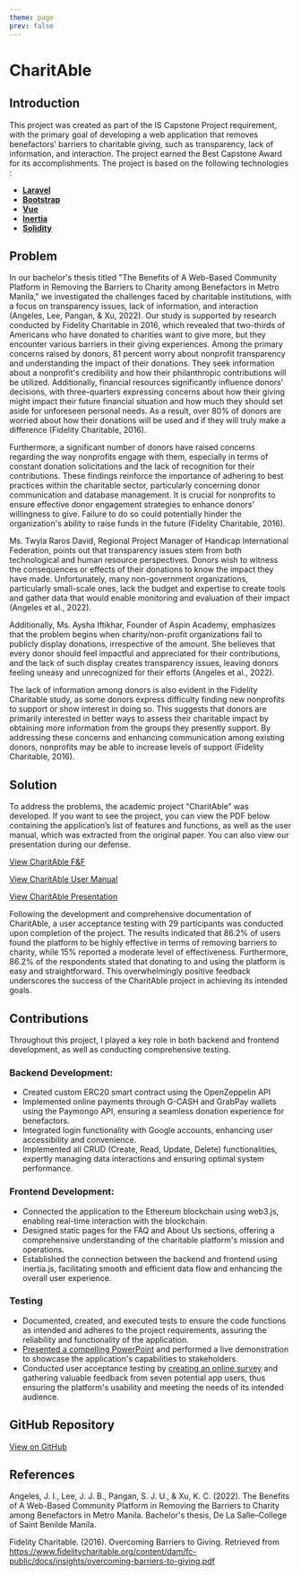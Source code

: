 ```yaml
---
theme: page
prev: false
---
```


# CharitAble

## Introduction

This project was created as part of the IS Capstone Project requirement, with the primary goal of developing a web application that removes benefactors' barriers to charitable giving, such as transparency, lack of information, and interaction. The project earned the Best Capstone Award for its accomplishments. The project is based on the following technologies :

- [**Laravel**](https://laravel.com/)
- [**Bootstrap**](https://getbootstrap.com/)
- [**Vue**](https://vuejs.org/)
- [**Inertia**](https://inertiajs.com/)
- [**Solidity**](https://soliditylang.org/)

## Problem

In our bachelor's thesis titled "The Benefits of A Web-Based Community Platform in Removing the Barriers to Charity among Benefactors in Metro Manila," we investigated the challenges faced by charitable institutions, with a focus on transparency issues, lack of information, and interaction (Angeles, Lee, Pangan, & Xu, 2022). Our study is supported by research conducted by Fidelity Charitable in 2016, which revealed that two-thirds of Americans who have donated to charities want to give more, but they encounter various barriers in their giving experiences. Among the primary concerns raised by donors, 81 percent worry about nonprofit transparency and understanding the impact of their donations. They seek information about a nonprofit's credibility and how their philanthropic contributions will be utilized. Additionally, financial resources significantly influence donors' decisions, with three-quarters expressing concerns about how their giving might impact their future financial situation and how much they should set aside for unforeseen personal needs. As a result, over 80% of donors are worried about how their donations will be used and if they will truly make a difference (Fidelity Charitable, 2016).

Furthermore, a significant number of donors have raised concerns regarding the way nonprofits engage with them, especially in terms of constant donation solicitations and the lack of recognition for their contributions. These findings reinforce the importance of adhering to best practices within the charitable sector, particularly concerning donor communication and database management. It is crucial for nonprofits to ensure effective donor engagement strategies to enhance donors' willingness to give. Failure to do so could potentially hinder the organization's ability to raise funds in the future (Fidelity Charitable, 2016).

Ms. Twyla Raros David, Regional Project Manager of Handicap International Federation, points out that transparency issues stem from both technological and human resource perspectives. Donors wish to witness the consequences or effects of their donations to know the impact they have made. Unfortunately, many non-government organizations, particularly small-scale ones, lack the budget and expertise to create tools and gather data that would enable monitoring and evaluation of their impact (Angeles et al., 2022).

Additionally, Ms. Aysha Iftikhar, Founder of Aspin Academy, emphasizes that the problem begins when charity/non-profit organizations fail to publicly display donations, irrespective of the amount. She believes that every donor should feel impactful and appreciated for their contributions, and the lack of such display creates transparency issues, leaving donors feeling uneasy and unrecognized for their efforts (Angeles et al., 2022).

The lack of information among donors is also evident in the Fidelity Charitable study, as some donors express difficulty finding new nonprofits to support or show interest in doing so. This suggests that donors are primarily interested in better ways to assess their charitable impact by obtaining more information from the groups they presently support. By addressing these concerns and enhancing communication among existing donors, nonprofits may be able to increase levels of support (Fidelity Charitable, 2016).
## Solution

To address the problems, the academic project “CharitAble” was developed. If you want to see the project, you can view the PDF below containing the application’s list of features and functions, as well as the user manual, which was extracted from the original paper. You can also view our presentation during our defense.

[View CharitAble F&F](https://drive.google.com/file/d/1P_MNWDyEHT4KkzTTh3VIFBONSDpwsR9v/view?usp=sharing)

[View CharitAble User Manual](https://drive.google.com/file/d/1kGJrBTBDB-MuTbUixDcywOkoRE6yniEG/view?usp=sharing)

[View CharitAble Presentation](https://www.canva.com/design/DAFq2_tKydU/L8uatS3Wh41nr42Mg-kIUQ/edit?utm_content=DAFq2_tKydU&utm_campaign=designshare&utm_medium=link2&utm_source=sharebutton)

Following the development and comprehensive documentation of CharitAble, a user acceptance testing with 29 participants was conducted upon completion of the project. The results indicated that 86.2% of users found the platform to be highly effective in terms of removing barriers to charity, while 15% reported a moderate level of effectiveness. Furthermore, 86.2% of the respondents stated that donating to and using the platform is easy and straightforward. This overwhelmingly positive feedback underscores the success of the CharitAble project in achieving its intended goals.
## Contributions

Throughout this project, I played a key role in both backend and frontend development, as well as conducting comprehensive testing.

### Backend Development:

- Created custom ERC20 smart contract using the OpenZeppelin API
- Implemented online payments through G-CASH and GrabPay wallets using the Paymongo API, ensuring a seamless donation experience for benefactors.
- Integrated login functionality with Google accounts, enhancing user accessibility and convenience.
- Implemented all CRUD (Create, Read, Update, Delete) functionalities, expertly managing data interactions and ensuring optimal system performance.
### Frontend Development: 

- Connected the application to the Ethereum blockchain using web3.js, enabling real-time interaction with the blockchain.
- Designed static pages for the FAQ and About Us sections, offering a comprehensive understanding of the charitable platform's mission and operations.
- Established the connection between the backend and frontend using inertia.js, facilitating smooth and efficient data flow and enhancing the overall user experience.

### Testing

- Documented, created, and executed tests to ensure the code functions as intended and adheres to the project requirements, assuring the reliability and functionality of the application.
- [Presented a compelling PowerPoint](https://www.canva.com/design/DAFGj4u0F2U/MuMBM900AAQV2ua5nCz1xQ/edit) and performed a live demonstration to showcase the application's capabilities to stakeholders.
- Conducted user acceptance testing by [creating an online survey](https://docs.google.com/forms/d/1ULnkng-gxvSEzQSYoyxRdBjv9PZLjF5iuuCpB4iHlmY/prefill) and gathering valuable feedback from seven potential app users, thus ensuring the platform's usability and meeting the needs of its intended audience.
## GitHub Repository

[View on GitHub](https://github.com/simonpangan/charitAble)

## References

Angeles, J. I., Lee, J. J. B., Pangan, S. J. U., & Xu, K. C. (2022). The Benefits of A Web-Based Community Platform in Removing the Barriers to Charity among Benefactors in Metro Manila. Bachelor's thesis, De La Salle–College of Saint Benilde Manila.

Fidelity Charitable. (2016). Overcoming Barriers to Giving. Retrieved from https://www.fidelitycharitable.org/content/dam/fc-public/docs/insights/overcoming-barriers-to-giving.pdf